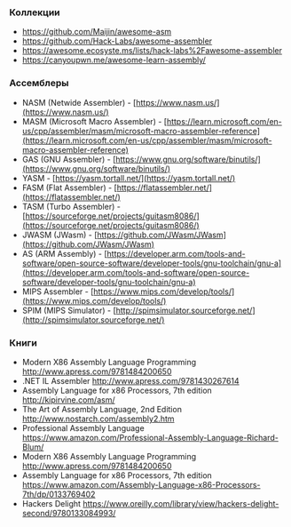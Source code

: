 
### Коллекции

- https://github.com/Maijin/awesome-asm
- https://github.com/Hack-Labs/awesome-assembler
- https://awesome.ecosyste.ms/lists/hack-labs%2Fawesome-assembler
- https://canyoupwn.me/awesome-learn-assembly/

### Ассемблеры

- NASM (Netwide Assembler) - [https://www.nasm.us/](https://www.nasm.us/)
- MASM (Microsoft Macro Assembler) - [https://learn.microsoft.com/en-us/cpp/assembler/masm/microsoft-macro-assembler-reference](https://learn.microsoft.com/en-us/cpp/assembler/masm/microsoft-macro-assembler-reference)
- GAS (GNU Assembler) - [https://www.gnu.org/software/binutils/](https://www.gnu.org/software/binutils/)
- YASM - [https://yasm.tortall.net/](https://yasm.tortall.net/)
- FASM (Flat Assembler) - [https://flatassembler.net/](https://flatassembler.net/)
- TASM (Turbo Assembler) - [https://sourceforge.net/projects/guitasm8086/](https://sourceforge.net/projects/guitasm8086/)
- JWASM (JWasm) - [https://github.com/JWasm/JWasm](https://github.com/JWasm/JWasm)
- AS (ARM Assembly) - [https://developer.arm.com/tools-and-software/open-source-software/developer-tools/gnu-toolchain/gnu-a](https://developer.arm.com/tools-and-software/open-source-software/developer-tools/gnu-toolchain/gnu-a)
- MIPS Assembler - [https://www.mips.com/develop/tools/](https://www.mips.com/develop/tools/)
- SPIM (MIPS Simulator) - [http://spimsimulator.sourceforge.net/](http://spimsimulator.sourceforge.net/)

### Книги

- Modern X86 Assembly Language Programming http://www.apress.com/9781484200650
- .NET IL Assembler http://www.apress.com/9781430267614
- Assembly Language for x86 Processors, 7th edition http://kipirvine.com/asm/
- The Art of Assembly Language, 2nd Edition http://www.nostarch.com/assembly2.htm
- Professional Assembly Language https://www.amazon.com/Professional-Assembly-Language-Richard-Blum/
- Modern X86 Assembly Language Programming http://www.apress.com/9781484200650
- Assembly Language for x86 Processors, 7th edition https://www.amazon.com/Assembly-Language-x86-Processors-7th/dp/0133769402
- Hackers Delight https://www.oreilly.com/library/view/hackers-delight-second/9780133084993/
